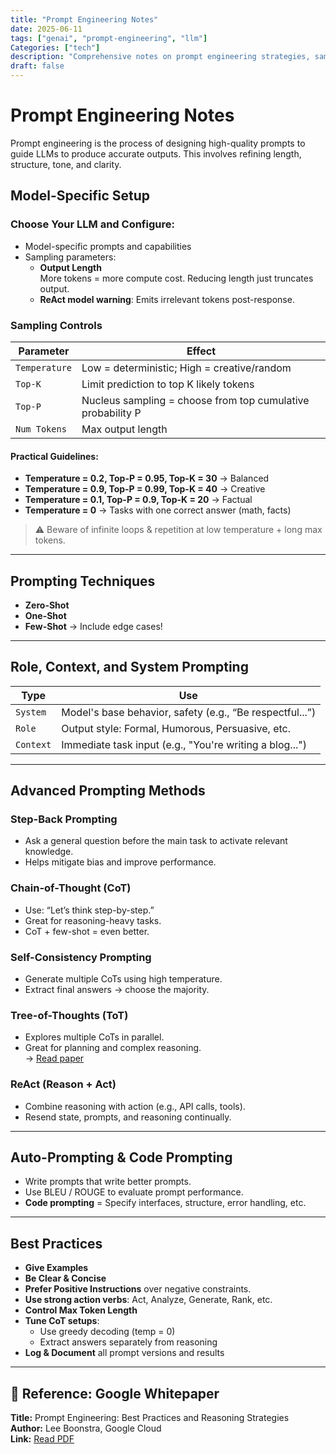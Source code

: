 ```yaml
---
title: "Prompt Engineering Notes"
date: 2025-06-11
tags: ["genai", "prompt-engineering", "llm"]
Categories: ["tech"]
description: "Comprehensive notes on prompt engineering strategies, sampling controls, and advanced prompting methods inspired by Google's whitepaper."
draft: false
---
```


# Prompt Engineering Notes

Prompt engineering is the process of designing high-quality prompts to guide LLMs to produce accurate outputs. This involves refining length, structure, tone, and clarity.

## Model-Specific Setup

### Choose Your LLM and Configure:
- Model-specific prompts and capabilities
- Sampling parameters:
  - **Output Length**  
    More tokens = more compute cost. Reducing length just truncates output.
  - **ReAct model warning**: Emits irrelevant tokens post-response.

### Sampling Controls

| Parameter | Effect |
|----------|--------|
| `Temperature` | Low = deterministic; High = creative/random |
| `Top-K` | Limit prediction to top K likely tokens |
| `Top-P` | Nucleus sampling = choose from top cumulative probability P |
| `Num Tokens` | Max output length |

#### Practical Guidelines:
- **Temperature = 0.2, Top-P = 0.95, Top-K = 30** → Balanced
- **Temperature = 0.9, Top-P = 0.99, Top-K = 40** → Creative
- **Temperature = 0.1, Top-P = 0.9, Top-K = 20** → Factual
- **Temperature = 0** → Tasks with one correct answer (math, facts)

> ⚠️ Beware of infinite loops & repetition at low temperature + long max tokens.

---

## Prompting Techniques

- **Zero-Shot**
- **One-Shot**
- **Few-Shot** → Include edge cases!

---

## Role, Context, and System Prompting

| Type | Use |
|------|-----|
| `System` | Model's base behavior, safety (e.g., “Be respectful...”) |
| `Role` | Output style: Formal, Humorous, Persuasive, etc. |
| `Context` | Immediate task input (e.g., "You're writing a blog...") |

---

## Advanced Prompting Methods

### Step-Back Prompting
- Ask a general question before the main task to activate relevant knowledge.
- Helps mitigate bias and improve performance.

### Chain-of-Thought (CoT)
- Use: “Let’s think step-by-step.”
- Great for reasoning-heavy tasks.
- CoT + few-shot = even better.

### Self-Consistency Prompting
- Generate multiple CoTs using high temperature.
- Extract final answers → choose the majority.

### Tree-of-Thoughts (ToT)
- Explores multiple CoTs in parallel.
- Great for planning and complex reasoning.  
  → [Read paper](https://arxiv.org/pdf/2305.08291)

### ReAct (Reason + Act)
- Combine reasoning with action (e.g., API calls, tools).
- Resend state, prompts, and reasoning continually.

---

## Auto-Prompting & Code Prompting

- Write prompts that write better prompts.
- Use BLEU / ROUGE to evaluate prompt performance.
- **Code prompting** = Specify interfaces, structure, error handling, etc.

---

## Best Practices

- **Give Examples**
- **Be Clear & Concise**
- **Prefer Positive Instructions** over negative constraints.
- **Use strong action verbs**: Act, Analyze, Generate, Rank, etc.
- **Control Max Token Length**
- **Tune CoT setups**:
  - Use greedy decoding (temp = 0)
  - Extract answers separately from reasoning
- **Log & Document** all prompt versions and results

---

## 📎 Reference: Google Whitepaper

**Title:** Prompt Engineering: Best Practices and Reasoning Strategies  
**Author:** Lee Boonstra, Google Cloud  
**Link:** [Read PDF](https://www.gptaiflow.tech/assets/files/2025-01-18-pdf-1-TechAI-Goolge-whitepaper_Prompt%20Engineering_v4-af36dcc7a49bb7269a58b1c9b89a8ae1.pdf)